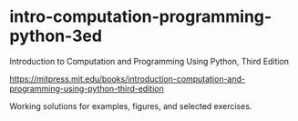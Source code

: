 # intro-computation-programming-python-3ed
Introduction to Computation and Programming Using Python, Third Edition

https://mitpress.mit.edu/books/introduction-computation-and-programming-using-python-third-edition

Working solutions for examples, figures, and selected exercises.
